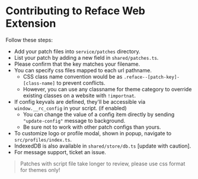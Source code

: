 # Contributing to Reface Web Extension

Follow these steps:

- Add your patch files into `service/patches` directory.
- List your patch by adding a new field in `shared/patches.ts`.
- Please confirm that the key matches your filename.
- You can specify css files mapped to each url pathname.
  - CSS class name convention would be as `.reface--[patch-key]-[class-name]` to prevent conflicts.
  - However, you can use any classname for theme category to override existing classes on a website with `!importnat`.
- If config keyvals are defined, they'll be accessible via `window.__rc_config` in your script. (if enabled)
  - You can change the value of a config item directly by sending `"update-config"` message to background.
  - Be sure not to work with other patch configs than yours.
- To customize logo or profile modal, shown in popup, navigate to `src/profiles/index.ts`.
- IndexedDB is also available in `shared/store/db.ts` [update with caution].
- For message support, ticket an issue.

> Patches with script file take longer to review, please use css format for themes only!
